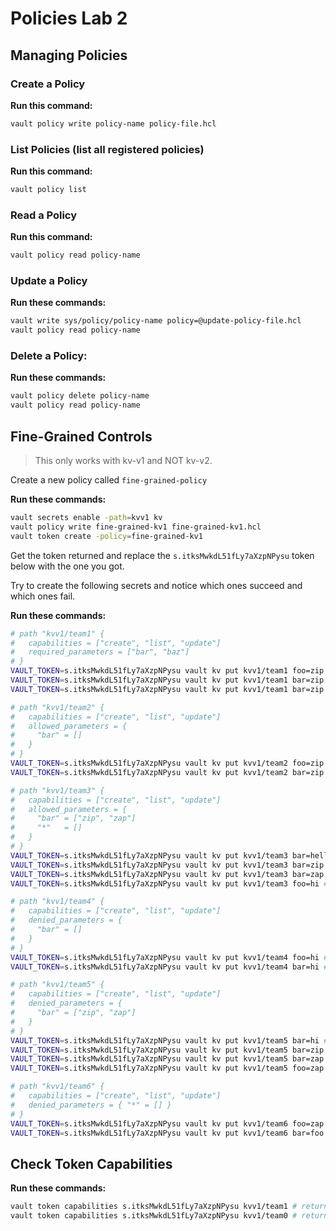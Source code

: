 # Policies Lab 2

## Managing Policies

### Create a Policy
**Run this command:**
```bash
vault policy write policy-name policy-file.hcl
```

### List Policies (list all registered policies)
**Run this command:**
```bash
vault policy list
```

### Read a Policy
**Run this command:**
```bash
vault policy read policy-name
```

### Update a Policy
**Run these commands:**
```bash
vault write sys/policy/policy-name policy=@update-policy-file.hcl
vault policy read policy-name
```

### Delete a Policy:
**Run these commands:**
```bash
vault policy delete policy-name
vault policy read policy-name
```

## Fine-Grained Controls

>This only works with kv-v1 and NOT kv-v2.

Create a new policy called `fine-grained-policy`

**Run these commands:**
```bash
vault secrets enable -path=kvv1 kv
vault policy write fine-grained-kv1 fine-grained-kv1.hcl
vault token create -policy=fine-grained-kv1
```

Get the token returned and replace the `s.itksMwkdL51fLy7aXzpNPysu` token below with the one you got.

Try to create the following secrets and notice which ones succeed and which ones fail.

**Run these commands:**
```bash
# path "kvv1/team1" {
#   capabilities = ["create", "list", "update"]
#   required_parameters = ["bar", "baz"]
# }
VAULT_TOKEN=s.itksMwkdL51fLy7aXzpNPysu vault kv put kvv1/team1 foo=zip # fails
VAULT_TOKEN=s.itksMwkdL51fLy7aXzpNPysu vault kv put kvv1/team1 bar=zip # fails
VAULT_TOKEN=s.itksMwkdL51fLy7aXzpNPysu vault kv put kvv1/team1 bar=zip baz=foo # works

# path "kvv1/team2" {
#   capabilities = ["create", "list", "update"]
#   allowed_parameters = {
#     "bar" = []
#   }
# }
VAULT_TOKEN=s.itksMwkdL51fLy7aXzpNPysu vault kv put kvv1/team2 foo=zip # fails
VAULT_TOKEN=s.itksMwkdL51fLy7aXzpNPysu vault kv put kvv1/team2 bar=zip # works

# path "kvv1/team3" {
#   capabilities = ["create", "list", "update"]
#   allowed_parameters = {
#     "bar" = ["zip", "zap"]
#     "*"   = []
#   }
# }
VAULT_TOKEN=s.itksMwkdL51fLy7aXzpNPysu vault kv put kvv1/team3 bar=hello # fails
VAULT_TOKEN=s.itksMwkdL51fLy7aXzpNPysu vault kv put kvv1/team3 bar=zip # works
VAULT_TOKEN=s.itksMwkdL51fLy7aXzpNPysu vault kv put kvv1/team3 bar=zap # works
VAULT_TOKEN=s.itksMwkdL51fLy7aXzpNPysu vault kv put kvv1/team3 foo=hi # works

# path "kvv1/team4" {
#   capabilities = ["create", "list", "update"]
#   denied_parameters = {
#     "bar" = []
#   }
# }
VAULT_TOKEN=s.itksMwkdL51fLy7aXzpNPysu vault kv put kvv1/team4 foo=hi # works
VAULT_TOKEN=s.itksMwkdL51fLy7aXzpNPysu vault kv put kvv1/team4 bar=hi # fails

# path "kvv1/team5" {
#   capabilities = ["create", "list", "update"]
#   denied_parameters = {
#     "bar" = ["zip", "zap"]
#   }
# }
VAULT_TOKEN=s.itksMwkdL51fLy7aXzpNPysu vault kv put kvv1/team5 bar=hi # works
VAULT_TOKEN=s.itksMwkdL51fLy7aXzpNPysu vault kv put kvv1/team5 bar=zip # fails
VAULT_TOKEN=s.itksMwkdL51fLy7aXzpNPysu vault kv put kvv1/team5 bar=zap # fails
VAULT_TOKEN=s.itksMwkdL51fLy7aXzpNPysu vault kv put kvv1/team5 foo=zap # works

# path "kvv1/team6" {
#   capabilities = ["create", "list", "update"]
#   denied_parameters = { "*" = [] }
# }
VAULT_TOKEN=s.itksMwkdL51fLy7aXzpNPysu vault kv put kvv1/team6 foo=zap # fails
VAULT_TOKEN=s.itksMwkdL51fLy7aXzpNPysu vault kv put kvv1/team6 bar=foo # fails
```

## Check Token Capabilities

**Run these commands:**
```bash
vault token capabilities s.itksMwkdL51fLy7aXzpNPysu kvv1/team1 # returns create, list, update
vault token capabilities s.itksMwkdL51fLy7aXzpNPysu kvv1/team0 # returns deny
```
